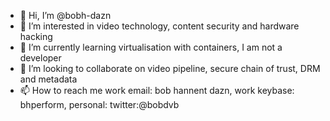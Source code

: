 - 👋 Hi, I’m @bobh-dazn
- 👀 I’m interested in video technology, content security and hardware hacking
- 🌱 I’m currently learning virtualisation with containers, I am not a developer
- 💞️ I’m looking to collaborate on video pipeline, secure chain of trust, DRM and metadata 
- 📫 How to reach me work email: bob <dot> hannent <at> dazn, work keybase: bhperform, personal: twitter:@bobdvb 


<!---
bobh-dazn/bobh-dazn is a ✨ special ✨ repository because its `README.md` (this file) appears on your GitHub profile.
You can click the Preview link to take a look at your changes.
--->
